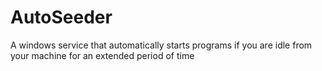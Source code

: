 # AutoSeeder
A windows service that automatically starts programs if you are idle from your machine for an extended period of time

